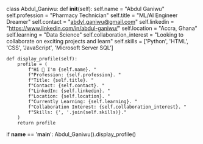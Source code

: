 
class Abdul_Ganiwu:
    def __init__(self):
        self.name = "Abdul Ganiwu"
        self.profession = "Pharmacy Technician"
        self.title = "ML/AI Engineer Dreamer"
        self.contact = "abdyl.ganiwu@gmail.com"
        self.linkedin = "https://www.linkedin.com/in/abdul-ganiwu/"
        self.location = "Accra, Ghana"
        self.learning = "Data Science"
        self.collaboration_interest = "Looking to collaborate on exciting projects and learn"
        self.skills = ['Python', 'HTML', 'CSS', 'JavaScript', 'Microsoft Server SQL']

    def display_profile(self):
        profile = (
            f"Hi 👋 I'm {self.name}. "
            f"Profession: {self.profession}. "
            f"Title: {self.title}. "
            f"Contact: {self.contact}. "
            f"LinkedIn: {self.linkedin}. "
            f"Location: {self.location}. "
            f"Currently Learning: {self.learning}. "
            f"Collaboration Interest: {self.collaboration_interest}. "
            f"Skills: {', '.join(self.skills)}."
        )  
        return profile

if __name__ == '__main__':
    Abdul_Ganiwu().display_profile()














<!--
**AbdylGaniwu/AbdylGaniwu** is a ✨ _special_ ✨ repository because its `README.md` (this file) appears on your GitHub profile.

Here are some ideas to get you started:

- 🔭 I’m currently working on ...
- 🌱 I’m currently learning ...
- 👯 I’m looking to collaborate on ...
- 🤔 I’m looking for help with ...
- 💬 Ask me about ...
- 📫 How to reach me: ...
- 😄 Pronouns: ...
- ⚡ Fun fact: ...
-->
